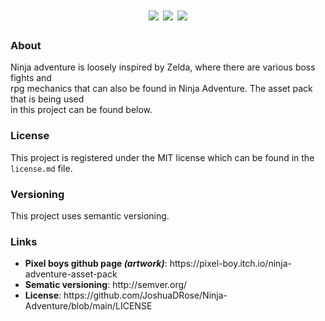 <div align="center">
  <h1>
  <img src="https://img.shields.io/website?down_color=lightgrey&down_message=offline&style=for-the-badge&up_color=yellow&up_message=online&url=https%3A%2F%2Fjoshuadrose.github.io%2FNinja-Adventure%2F">
  <img src="https://img.shields.io/github/license/JoshuaDRose/Ninja-Adventure?color=9cf&style=for-the-badge">
  <img src='https://img.shields.io/github/v/release/JoshuaDRose/ninja-adventure?include_prereleases&sort=semver&style=for-the-badge'>
  </h1>
</div>


<h3>About</h3>
<p align="left">
Ninja adventure is loosely inspired by Zelda, where there are various boss fights and      <br>
rpg mechanics that can also be found in Ninja Adventure. The asset pack that is being used <br>
  in this project can be found below.
</p>

<h3>License</h3>
<p align="left">
This project is registered under the MIT license which can be found in the <code>license.md</code> file.
</p>

<p align="left">
<h3>Versioning</h3>
This project uses semantic versioning.
</p>

<p align="left">
<h3>Links</h3>
<ul>
  <li><b>Pixel boys github page <i>(artwork)</i></b>: https://pixel-boy.itch.io/ninja-adventure-asset-pack </li>
  <li><b>Sematic versioning</b>: http://semver.org/</li>
  <li><b>License</b>: https://github.com/JoshuaDRose/Ninja-Adventure/blob/main/LICENSE</li>
